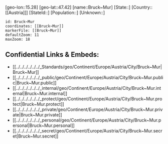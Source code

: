 ﻿---
location: [47.42,15.28]
mapzoom: [7,12] 
mapmarker: city 
type: City
tags:
- geo/City


SpocWebEntityId: 29371
isDeleted: false
confidential: public

---
[geo-lon::15.28]
[geo-lat::47.42]
[name::Bruck~Mur]
[State::]
[Country::[[Austria]]]
[StateId::]
[Population::]
[Unknown::]


```leaflet
id: Bruck~Mur
coordinates: [[Bruck~Mur]]
markerFile: [[Bruck~Mur]]
defaultZoom: 11 
maxZoom: 18
```


## Confidential Links & Embeds: 
- [[../../../../../../_Standards/geo/Continent/Europe/Austria/City/Bruck~Mur|Bruck~Mur]] 
- [[../../../../../../_public/geo/Continent/Europe/Austria/City/Bruck~Mur.public|Bruck~Mur.public]] 
- [[../../../../../../_internal/geo/Continent/Europe/Austria/City/Bruck~Mur.internal|Bruck~Mur.internal]] 
- [[../../../../../../_protect/geo/Continent/Europe/Austria/City/Bruck~Mur.protect|Bruck~Mur.protect]] 
- [[../../../../../../_private/geo/Continent/Europe/Austria/City/Bruck~Mur.private|Bruck~Mur.private]] 
- [[../../../../../../_personal/geo/Continent/Europe/Austria/City/Bruck~Mur.personal|Bruck~Mur.personal]] 
- [[../../../../../../_secret/geo/Continent/Europe/Austria/City/Bruck~Mur.secret|Bruck~Mur.secret]] 
